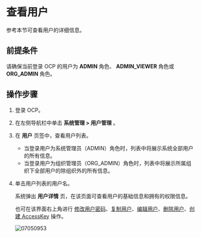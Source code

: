 # 查看用户

参考本节可查看用户的详细信息。

## 前提条件

请确保当前登录 OCP 的用户为 **ADMIN** 角色、 **ADMIN_VIEWER** 角色或 **ORG_ADMIN** 角色。

## 操作步骤

1. 登录 OCP。

2. 在左侧导航栏中单击 **系统管理 > 用户管理** 。

3. 在 **用户** 页签中，查看用户列表。

   * 当登录用户为系统管理员（ADMIN）角色时，列表中将展示系统全部用户的所有信息。
   * 当登录用户为组织管理员（ORG_ADMIN）角色时，列表中将展示所属组织下全部用户的除组织外的所有信息。

4. 单击用户列表的用户名。

   系统弹出 **用户详情** 页，在该页面可查看用户的基础信息和拥有的权限信息。

   也可在该界面右上角进行 [修改用户密码](500.change-user-password.md)、[复制用户](400.copy-a-user.md)、[编辑用户](300.edit-a-user.md)、[删除用户](600.delete-a-user.md)、[创建 AccessKey](../../700.manage-user-center/100.configure-personal-information.md) 操作。

   ![07050953](https://obbusiness-private.oss-cn-shanghai.aliyuncs.com/doc/img/ocp/434/12091419.png)
